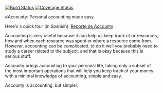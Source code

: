 [![Build Status](https://travis-ci.org/rendon/accounty.svg?branch=master)](https://travis-ci.org/rendon/accounty) [![Coverage Status](https://coveralls.io/repos/rendon/accounty/badge.svg)](https://coveralls.io/r/rendon/accounty)

#Accounty: Personal accounting made easy.

Here's a quick tour (in Spanish): [Reporte de Accounty](http://rendon.x10.mx/accounty/)

Accounting is very useful because it can help us keep track of or resources, how and when each resource was spent or where a resource come from. However, accounting can be complicated, to do it well you probably need to study a career related to the subject, and that is okay because this is serious stuff.

Accounty brings accounting to your personal life, taking only a subset of the most important operations that will help you keep track of your money with a minimal knowledge of accounting, simple and easy.

Accounty is accounting, but simpler.
